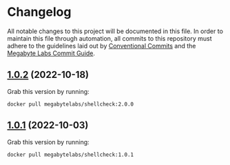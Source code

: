 # Changelog

All notable changes to this project will be documented in this file. In order to maintain this file through automation, all commits to this repository must adhere to the guidelines laid out by [Conventional Commits](https://conventionalcommits.org) and the [Megabyte Labs Commit Guide](https://megabyte.space/docs/contributing/commits).

## [1.0.2](https://gitlab.com/megabyte-labs/docker/codeclimate/shellcheck/compare/v1.0.1...v1.0.2) (2022-10-18)





Grab this version by running:


```shell
docker pull megabytelabs/shellcheck:2.0.0
```

## [1.0.1](https://gitlab.com/megabyte-labs/docker/codeclimate/shellcheck/compare/v1.0.0...v1.0.1) (2022-10-03)





Grab this version by running:


```shell
docker pull megabytelabs/shellcheck:1.0.1
```
